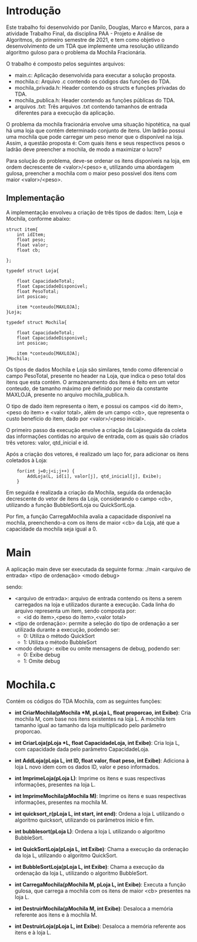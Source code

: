 # Introdução
Este trabalho foi desenvolvido por Danilo, Douglas, Marco e Marcos, para a atividade Trabalho Final, da disciplina PAA - Projeto e Análise de Algoritmos, do primeiro semestre de 2021, e tem como objetivo o desenvolvimento de um TDA que implemente uma resolução utilizando algoritmo guloso para o problema da Mochila Fracionária.

O trabalho é composto pelos seguintes arquivos:

- main.c: Aplicação desenvolvida para executar a solução proposta.
- mochila.c: Arquivo .c contendo os códigos das funções do TDA.
- mochila_privada.h: Header contendo os structs e funções privadas do TDA.
- mochila_publica.h: Header contendo as funções públicas do TDA.
- arquivos .txt: Três arquivos .txt contendo tamanhos de entrada diferentes para a execução da aplicação.

O problema da mochila fracionária envolve uma situação hipotética, na qual há uma loja que contém determinado conjunto de itens. Um ladrão possui uma mochila que pode carregar um peso menor que o disponível na loja. Assim, a questão proposta é: Com quais itens e seus respectivos pesos o ladrão deve preencher a mochila, de modo a maximizar o lucro?

Para solução do problema, deve-se ordenar os itens disponíveis na loja, em ordem decrescente de \<valor>/\<peso> e, utilizando uma abordagem gulosa, preencher a mochila com o maior peso possível dos itens com maior \<valor>/\<peso>. 

## Implementação

A implementação envolveu a criação de três tipos de dados: Item, Loja e Mochila, conforme abaixo:

```
struct item{
    int idItem;
    float peso;
    float valor;
    float cb;

};

typedef struct Loja{
    
    float CapacidadeTotal;
    float CapacidadeDisponivel;
    float PesoTotal;
    int posicao;

    item *conteudo[MAXLOJA];
}Loja;

typedef struct Mochila{
    
    float CapacidadeTotal;
    float CapacidadeDisponivel;
    int posicao;

    item *conteudo[MAXLOJA];
}Mochila;
```

Os tipos de dados Mochila e Loja são similares, tendo como diferencial o campo PesoTotal, presente no header na Loja, que indica o peso total dos itens que esta contém. O armazenamento dos itens é feito em um vetor conteudo, de tamanho máximo pré definido por meio da constante MAXLOJA, presente no arquivo mochila_publica.h.

O tipo de dado item representa o item, e possui os campos \<id do item>, \<peso do item> e \<valor total>, além de um campo \<cb>, que representa o custo benefício do item, dado por \<valor>/\<peso inicial>.

O primeiro passo da execução envolve a criação da Lojaseguida da coleta das informações contidas no arquivo de entrada, com as quais são criados três vetores: valor, qtd_inicial e id.

Após a criação dos vetores, é realizado um laço for, para adicionar os itens coletados à Loja:

```
    for(int j=0;j<i;j++) {
        AddLoja(L, id[i], valor[j], qtd_inicial[j], Exibe);
    }
```

Em seguida é realizada a criação da Mochila, seguida da ordenação decrescente do vetor de itens da Loja, considerando o campo \<cb>, utilizando a função BubbleSortLoja ou QuickSortLoja.

Por fim, a função CarregaMochila avalia a capacidade disponível na mochila, preenchendo-a com os itens de maior \<cb> da Loja, até que a capacidade da mochila seja igual a 0.

# Main
A aplicação main deve ser executada da seguinte forma:
  ./main \<arquivo de entrada> \<tipo de ordenação> \<modo debug>
 
sendo:
  - \<arquivo de entrada>: arquivo de entrada contendo os itens a serem carregados na loja e utilizados durante a execução. Cada linha do arquivo representa um item, sendo composta por:
    - \<id do item>,\<peso do item>,\<valor total>
  - \<tipo de ordenação>: permite a seleção do tipo de ordenação a ser utilizada durante a execução, podendo ser:
    - 0: Utiliza o método QuickSort
    - 1: Utiliza o método BubbleSort
  - \<modo debug>: exibe ou omite mensagens de debug, podendo ser:
    - 0: Exibe debug
    - 1: Omite debug

# Mochila.c
Contém os códigos do TDA Mochila, com as seguintes funções:

- **int CriarMochila(pMochila \*M, pLoja L, float proporcao, int Exibe)**: Cria mochila M, com base nos itens existentes na loja L. A mochila tem tamanho igual ao tamanho da loja multiplicado pelo parâmetro proporcao.

- **int CriarLoja(pLoja \*L, float CapacidadeLoja, int Exibe)**: Cria loja L, com capacidade dada pelo parâmetro CapacidadeLoja.

- **int AddLoja(pLoja L, int ID, float valor, float peso, int Exibe)**: Adiciona à loja L novo idem com os dados ID, valor e peso informados.

- **int ImprimeLoja(pLoja L)**: Imprime os itens e suas respectivas informações, presentes na loja L.
 
- **int ImprimeMochila(pMochila M)**: Imprime os itens e suas respectivas informações, presentes na mochila M.

- **int quicksort_r(pLoja L, int start, int end)**: Ordena a loja L utilizando o algoritmo quicksort, utilizando os parâmetros início e fim.

- **int bubblesort(pLoja L)**: Ordena a loja L utilizando o algoritmo BubbleSort.

- **int QuickSortLoja(pLoja L, int Exibe)**: Chama a execução da ordenação da loja L, utilizando o algoritmo QuickSort.

- **int BubbleSortLoja(pLoja L, int Exibe)**: Chama a execução da ordenação da loja L, utilizando o algoritmo BubbleSort.

- **int CarregaMochila(pMochila M, pLoja L, int Exibe)**: Executa a função gulosa, que carrega a mochila com os itens de maior \<cb> presentes na loja L.

- **int DestruirMochila(pMochila M, int Exibe)**: Desaloca a memória referente aos itens e à mochila M.

- **int DestruirLoja(pLoja L, int Exibe)**: Desaloca a memória referente aos itens e à loja L.
